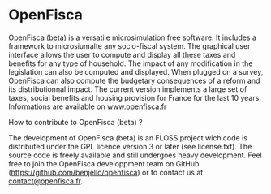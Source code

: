 OpenFisca
=========

OpenFisca (beta) is a versatile microsimulation free software.
It includes a framework to microsiumalte any socio-fiscal system.
The graphical user interface allows the user to compute and display
all these taxes and benefits for any type of household. 
The impact of any modification in the legislation can also be computed 
and displayed.
When plugged on a survey, OpenFisca can also compute the budgetary consequences 
of a reform and its distributionnal impact.
The current version implements a large set of taxes, social benefits
and housing provision for France for the last 10 years.
Informations are available on www.openfisca.fr


How to contribute to OpenFisca (beta) ? 

The development of OpenFisca (beta) is an FLOSS project wich code is distributed 
under the GPL licence version 3 or later (see license.txt). 
The source code is freely available and still undergoes heavy development.
Feel free to join the OpenFisca developpment team on GitHub 
(https://github.com/benjello/openfisca) or to contact us at
contact@openfisca.fr.

